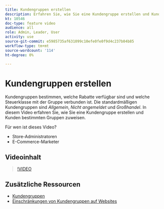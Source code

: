 ```yaml
---
title: Kundengruppen erstellen
description: Erfahren Sie, wie Sie eine Kundengruppe erstellen und Kunden bestimmten Gruppen zuweisen, um die verfügbaren Rabatte und die zugehörige Steuerklasse zu bestimmen.
kt: 10546
doc-type: feature video
audience: all
role: Admin, Leader, User
activity: use
source-git-commit: e5985735af631099c10efe0fe0f9d4c237b04b85
workflow-type: tm+mt
source-wordcount: '114'
ht-degree: 0%

---
```


# Kundengruppen erstellen

Kundengruppen bestimmen, welche Rabatte verfügbar sind und welche Steuerklasse mit der Gruppe verbunden ist. Die standardmäßigen Kundengruppen sind _Allgemein_, _Nicht angemeldet_ und _Großhandel_. In diesem Video erfahren Sie, wie Sie eine Kundengruppe erstellen und Kunden bestimmten Gruppen zuweisen.

Für wen ist dieses Video?

- Store-Administratoren
- E-Commerce-Marketer

## Videoinhalt

>[!VIDEO](https://video.tv.adobe.com/v/343660?quality=12&learn=on)

## Zusätzliche Ressourcen

- [Kundengruppen](https://docs.magento.com/user-guide/customers/customer-groups.html)
- [Einschränkungen von Kundengruppen auf Websites](https://developer.adobe.com/commerce/php/development/components/indexing/optimization/#customer-group-limitations-by-websites)